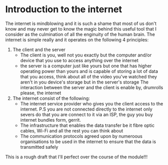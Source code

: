# Introduction to the internet

The internet is mindblowing and it is such a shame that most of us don't know and may never get to know the 
magic behind this useful tool that I consider as the culmination of all the enginuity of the human brain.
The internet is simple really and it operates on the following 4 principles:
1. The client and the server
   - The client is you, well not you exactly but the computer and/or device that you use to access anything over the internet
   - the server is a computer just like yours but one that has higher operating power than yours and is capable of storing a lot of data that you access, think about all of the video you've watched they aren't in you device's storage but in the server's storage
     The interaction between the server and the client is enable by, drumrolls please, the internet
2. The internet consist of the following:
   - The internet service provider who gives you the client access to the internet. P.S you are not connected directly to the internet only severs do that you are connect to it via an ISP, the guy you buy internet bundles form, gerrit.
   - The infrastructure that enables the data transfer be it fibre optic cables, Wi-Fi and all the rest you can think about
   - The communication protocols agreed upon by numeroous organisations to be used in the internet to ensure that the data is transmitted safely

This is a rough draft that I'll perfect over the course of the module!!!
